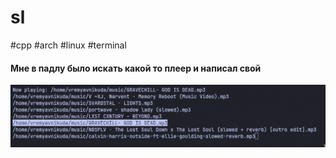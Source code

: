 # sl
 #cpp #arch #linux #terminal
#### Мне в падлу было искать какой то плеер и написал свой 
![img](2024-09-16-162506_hyprshot.png)